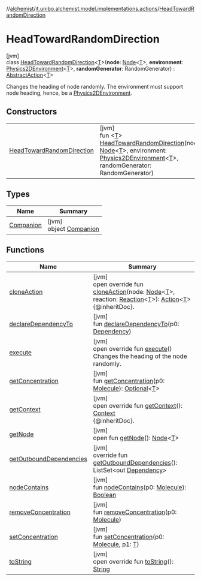 //[alchemist](../../../index.md)/[it.unibo.alchemist.model.implementations.actions](../index.md)/[HeadTowardRandomDirection](index.md)

# HeadTowardRandomDirection

[jvm]\
class [HeadTowardRandomDirection](index.md)<[T](index.md)>(**node**: [Node](../../it.unibo.alchemist.model.interfaces/-node/index.md)<[T](index.md)>, **environment**: [Physics2DEnvironment](../../it.unibo.alchemist.model.interfaces.environments/-physics2-d-environment/index.md)<[T](index.md)>, **randomGenerator**: RandomGenerator) : [AbstractAction](../-abstract-action/index.md)<[T](index.md)> 

Changes the heading of node randomly. The environment must support node heading, hence, be a [Physics2DEnvironment](../../it.unibo.alchemist.model.interfaces.environments/-physics2-d-environment/index.md).

## Constructors

| | |
|---|---|
| [HeadTowardRandomDirection](-head-toward-random-direction.md) | [jvm]<br>fun <[T](index.md)> [HeadTowardRandomDirection](-head-toward-random-direction.md)(node: [Node](../../it.unibo.alchemist.model.interfaces/-node/index.md)<[T](index.md)>, environment: [Physics2DEnvironment](../../it.unibo.alchemist.model.interfaces.environments/-physics2-d-environment/index.md)<[T](index.md)>, randomGenerator: RandomGenerator) |

## Types

| Name | Summary |
|---|---|
| [Companion](-companion/index.md) | [jvm]<br>object [Companion](-companion/index.md) |

## Functions

| Name | Summary |
|---|---|
| [cloneAction](clone-action.md) | [jvm]<br>open override fun [cloneAction](clone-action.md)(node: [Node](../../it.unibo.alchemist.model.interfaces/-node/index.md)<[T](index.md)>, reaction: [Reaction](../../it.unibo.alchemist.model.interfaces/-reaction/index.md)<[T](index.md)>): [Action](../../it.unibo.alchemist.model.interfaces/-action/index.md)<[T](index.md)><br>{@inheritDoc}. |
| [declareDependencyTo](../-camera-see/index.md#1970369254%2FFunctions%2F-267951372) | [jvm]<br>fun [declareDependencyTo](../-camera-see/index.md#1970369254%2FFunctions%2F-267951372)(p0: [Dependency](../../it.unibo.alchemist.model.interfaces/-dependency/index.md)) |
| [execute](execute.md) | [jvm]<br>open override fun [execute](execute.md)()<br>Changes the heading of the node randomly. |
| [getConcentration](../-camera-see/index.md#-1328510210%2FFunctions%2F-267951372) | [jvm]<br>fun [getConcentration](../-camera-see/index.md#-1328510210%2FFunctions%2F-267951372)(p0: [Molecule](../../it.unibo.alchemist.model.interfaces/-molecule/index.md)): [Optional](https://docs.oracle.com/javase/8/docs/api/java/util/Optional.html)<[T](index.md)> |
| [getContext](get-context.md) | [jvm]<br>open override fun [getContext](get-context.md)(): [Context](../../it.unibo.alchemist.model.interfaces/-context/index.md)<br>{@inheritDoc}. |
| [getNode](../-camera-see/index.md#-1981508984%2FFunctions%2F-267951372) | [jvm]<br>open fun [getNode](../-camera-see/index.md#-1981508984%2FFunctions%2F-267951372)(): [Node](../../it.unibo.alchemist.model.interfaces/-node/index.md)<[T](index.md)> |
| [getOutboundDependencies](../-abstract-action/get-outbound-dependencies.md) | [jvm]<br>override fun [getOutboundDependencies](../-abstract-action/get-outbound-dependencies.md)(): ListSet<out [Dependency](../../it.unibo.alchemist.model.interfaces/-dependency/index.md)> |
| [nodeContains](../-camera-see/index.md#1662898740%2FFunctions%2F-267951372) | [jvm]<br>fun [nodeContains](../-camera-see/index.md#1662898740%2FFunctions%2F-267951372)(p0: [Molecule](../../it.unibo.alchemist.model.interfaces/-molecule/index.md)): [Boolean](https://kotlinlang.org/api/latest/jvm/stdlib/kotlin/-boolean/index.html) |
| [removeConcentration](../-camera-see/index.md#-151459758%2FFunctions%2F-267951372) | [jvm]<br>fun [removeConcentration](../-camera-see/index.md#-151459758%2FFunctions%2F-267951372)(p0: [Molecule](../../it.unibo.alchemist.model.interfaces/-molecule/index.md)) |
| [setConcentration](../-toggle-molecule-randomly/index.md#-330064727%2FFunctions%2F-267951372) | [jvm]<br>fun [setConcentration](../-toggle-molecule-randomly/index.md#-330064727%2FFunctions%2F-267951372)(p0: [Molecule](../../it.unibo.alchemist.model.interfaces/-molecule/index.md), p1: [T](index.md)) |
| [toString](../-abstract-action/to-string.md) | [jvm]<br>open override fun [toString](../-abstract-action/to-string.md)(): [String](https://kotlinlang.org/api/latest/jvm/stdlib/kotlin/-string/index.html) |

